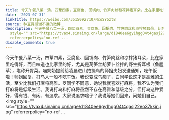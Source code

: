 ```yaml
---
title: 今天午餐八菜一汤，四荤四素，豆腐鱼、回锅肉、竹笋肉丝和凉拌猪耳朵，比在家里吃得好，而且味道也比家里的好，尤其是莴笋丝胡萝卜丝拌的野生折耳根（鱼腥草），...
date: '2023-07-31'
linkTitle: https://weibo.com/3515092710/NcoSY5ztB
source: 种豆得瓜谢不谦的微博
description: 今天午餐八菜一汤，四荤四素，豆腐鱼、回锅肉、竹笋肉丝和凉拌猪耳朵，比在家里吃得好，而且味道也比家里的好，尤其是莴笋丝胡萝卜丝拌的野生折耳根（鱼腥草），堪称开胃菜。喵奶奶提前给凌晨进山拍摄鸟的师姐夫妇发送通知，吃午饭啦！师姐回复，打鸟人一般不吃午饭。我说变成鸟痴了，白同学说这才是高雅的生活，至少比我们打麻将高雅。罗同学不同意，她说我就喜欢打麻将，我不认为我们打麻将是低级生活。我说打鸟和打麻将虽然不存在高雅和低级之分，但打鸟这种爱好，得有钱、有闲、有追求。大家说追求啥子？我说等她们回来，问她们自己。<img
  style="" src="https://tvax4.sinaimg.cn/large/d1840ee6gy1hgg04t4gasj22eo37kkjn.jpg"
  referrerpolicy="no-ref ...
disable_comments: true
---
```

今天午餐八菜一汤，四荤四素，豆腐鱼、回锅肉、竹笋肉丝和凉拌猪耳朵，比在家里吃得好，而且味道也比家里的好，尤其是莴笋丝胡萝卜丝拌的野生折耳根（鱼腥草），堪称开胃菜。喵奶奶提前给凌晨进山拍摄鸟的师姐夫妇发送通知，吃午饭啦！师姐回复，打鸟人一般不吃午饭。我说变成鸟痴了，白同学说这才是高雅的生活，至少比我们打麻将高雅。罗同学不同意，她说我就喜欢打麻将，我不认为我们打麻将是低级生活。我说打鸟和打麻将虽然不存在高雅和低级之分，但打鸟这种爱好，得有钱、有闲、有追求。大家说追求啥子？我说等她们回来，问她们自己。<img style="" src="https://tvax4.sinaimg.cn/large/d1840ee6gy1hgg04t4gasj22eo37kkjn.jpg" referrerpolicy="no-ref ...